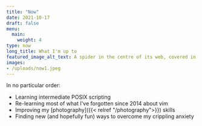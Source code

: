 ```yaml
---
title: "Now"
date: 2021-10-17
draft: false
menu:
  main:
    weight: 4
type: now
long_title: What I'm up to
featured_image_alt_text: A spider in the centre of its web, covered in morning dew
images:
- /uploads/now1.jpeg
---
```

In no particular order:
- Learning intermediate POSIX scripting
- Re-learning most of what I've forgotten since 2014 about vim
- Improving my [photography]({{< relref "/photography">}}) skills
- Finding new (and hopefully fun) ways to overcome my crippling anxiety
